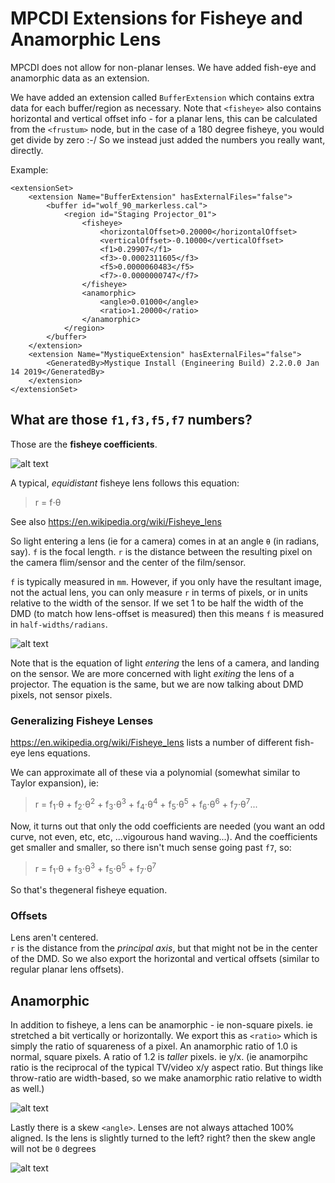 # MPCDI Extensions for Fisheye and Anamorphic Lens

MPCDI does not allow for non-planar lenses.
We have added fish-eye and anamorphic data as an extension.

We have added an extension called `BufferExtension` which contains extra data for each buffer/region as necessary.
Note that `<fisheye>` also contains horizontal and vertical offset info - for a planar lens, this can be calculated from the `<frustum>` node, but in the case of a 180 degree fisheye, you would get divide by zero :-/ So we instead just added the numbers you really want, directly.

Example:

    <extensionSet>
        <extension Name="BufferExtension" hasExternalFiles="false">
            <buffer id="wolf_90_markerless.cal">
                <region id="Staging Projector_01">
                    <fisheye>
                        <horizontalOffset>0.20000</horizontalOffset>
                        <verticalOffset>-0.10000</verticalOffset>
                        <f1>0.29907</f1>
                        <f3>-0.0002311605</f3>
                        <f5>0.0000060483</f5>
                        <f7>-0.0000000747</f7>
                    </fisheye>
                    <anamorphic>
                        <angle>0.01000</angle>
                        <ratio>1.20000</ratio>
                    </anamorphic>
                </region>
            </buffer>
        </extension>
        <extension Name="MystiqueExtension" hasExternalFiles="false">
            <GeneratedBy>Mystique Install (Engineering Build) 2.2.0.0 Jan 14 2019</GeneratedBy>
        </extension>
    </extensionSet>


## What are those `f1,f3,f5,f7` numbers?

Those are the **fisheye coefficients**.

![alt text][fisheye]

 A typical, _equidistant_ fisheye lens follows this equation:

> r = f⋅θ


See also https://en.wikipedia.org/wiki/Fisheye_lens

So light entering a lens (ie for a camera) comes in at an angle `θ` (in radians, say). `f` is the focal length. `r` is the distance between the resulting pixel on the camera flim/sensor and the center of the film/sensor.

`f` is typically measured in `mm`.  However, if you only have the resultant image, not the actual lens, you can only measure `r` in terms of pixels, or in units relative to the width of the sensor. If we set 1 to be half the width of the DMD (to match how lens-offset is measured) then this means `f` is measured in `half-widths/radians`.

![alt text][fisheyeflat]
  
Note that is the equation of light _entering_ the lens of a camera, and landing on the sensor.  We are more concerned with light _exiting_ the lens of a projector.  The equation is the same, but we are now talking about DMD pixels, not sensor pixels.

### Generalizing Fisheye Lenses

https://en.wikipedia.org/wiki/Fisheye_lens lists a number of different fish-eye lens equations.

We can approximate all of these via a polynomial (somewhat similar to Taylor expansion), ie:

> r = f<sub>1</sub>⋅θ + f<sub>2</sub>⋅θ<sup>2</sup> + f<sub>3</sub>⋅θ<sup>3</sup> + f<sub>4</sub>⋅θ<sup>4</sup> + f<sub>5</sub>⋅θ<sup>5</sup> + f<sub>6</sub>⋅θ<sup>6</sup> + f<sub>7</sub>⋅θ<sup>7</sup>...

Now, it turns out that only the odd coefficients are needed (you want an odd curve, not even, etc, etc, ...vigourous hand waving...).  And the coefficients get smaller and smaller, so there isn't much sense going past `f7`, so:
    
> r = f<sub>1</sub>⋅θ + f<sub>3</sub>⋅θ<sup>3</sup> + f<sub>5</sub>⋅θ<sup>5</sup> + f<sub>7</sub>⋅θ<sup>7</sup>
    
So that's thegeneral fisheye equation.

### Offsets

Lens aren't centered.  
`r` is the distance from the _principal axis_, but that might not be in the center of the DMD.  So we also export the horizontal and vertical offsets (similar to regular planar lens offsets).

## Anamorphic

In addition to fisheye, a lens can be anamorphic - ie non-square pixels. ie stretched a bit vertically or horizontally.  We export this as `<ratio>` which is simply the ratio of squareness of a pixel.  An anamorphic ratio of 1.0 is normal, square pixels.  A ratio of 1.2 is _taller_ pixels.  ie y/x.  (ie anamorpihc ratio is the reciprocal of the typical TV/video x/y aspect ratio.  But things like throw-ratio are width-based, so we make anamorphic ratio relative to width as well.)

![alt text][anamorphicRatio]

Lastly there is a skew `<angle>`. Lenses are not always attached 100% aligned.  Is the lens is slightly turned to the left? right? then the skew angle will not be `0` degrees


![alt text][anamorphicAngle]






[fisheye]: https://github.com/tvaneerd/mpcdi/blob/master/fisheye.PNG "simple equidistant fisheye lens"
[fisheyeflat]: https://github.com/tvaneerd/mpcdi/blob/master/fisheyeflat.PNG "on the sensor"
[anamorphicRatio]: https://github.com/tvaneerd/mpcdi/blob/master/anamorphicRatio.PNG "anamorphicRatio of 1.2"
[anamorphicAngle]: https://github.com/tvaneerd/mpcdi/blob/master/anamorphicAngle.PNG "anamorphic skew angle"
